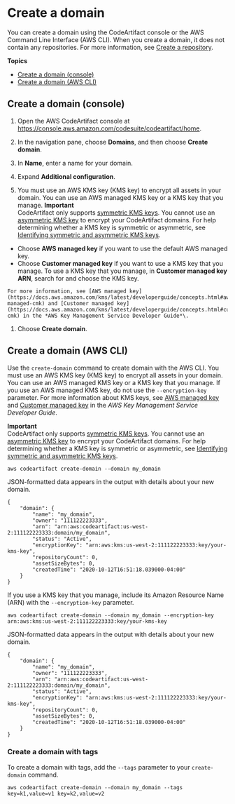 # Create a domain<a name="domain-create"></a>

You can create a domain using the CodeArtifact console or the AWS Command Line Interface \(AWS CLI\)\. When you create a domain, it does not contain any repositories\. For more information, see [Create a repository](create-repo.md)\. 

**Topics**
+ [Create a domain \(console\)](#create-domain-console)
+ [Create a domain \(AWS CLI\)](#create-domain-cli)

## Create a domain \(console\)<a name="create-domain-console"></a>

1. Open the AWS CodeArtifact console at [https://console\.aws\.amazon\.com/codesuite/codeartifact/home](https://console.aws.amazon.com/codesuite/codeartifact/home)\.

1.  In the navigation pane, choose **Domains**, and then choose **Create domain**\. 

1.  In **Name**, enter a name for your domain\. 

1.  Expand **Additional configuration**\. 

1.  You must use an AWS KMS key \(KMS key\) to encrypt all assets in your domain\. You can use an AWS managed KMS key or a KMS key that you manage\.
**Important**  
CodeArtifact only supports [symmetric KMS keys](https://docs.aws.amazon.com/kms/latest/developerguide/concepts.html#symmetric-cmks)\. You cannot use an [asymmetric KMS key](https://docs.aws.amazon.com/kms/latest/developerguide/symmetric-asymmetric.html#asymmetric-cmks) to encrypt your CodeArtifact domains\. For help determining whether a KMS key is symmetric or asymmetric, see [Identifying symmetric and asymmetric KMS keys](https://docs.aws.amazon.com/kms/latest/developerguide/find-symm-asymm.html)\.
   +  Choose **AWS managed key** if you want to use the default AWS managed key\. 
   +  Choose **Customer managed key** if you want to use a KMS key that you manage\. To use a KMS key that you manage, in **Customer managed key ARN**, search for and choose the KMS key\. 

    For more information, see [AWS managed key](https://docs.aws.amazon.com/kms/latest/developerguide/concepts.html#aws-managed-cmk) and [Customer managed key](https://docs.aws.amazon.com/kms/latest/developerguide/concepts.html#customer-cmk) in the *AWS Key Management Service Developer Guide*\. 

1.  Choose **Create domain**\. 

## Create a domain \(AWS CLI\)<a name="create-domain-cli"></a>

Use the `create-domain` command to create domain with the AWS CLI\. You must use an AWS KMS key \(KMS key\) to encrypt all assets in your domain\. You can use an AWS managed KMS key or a KMS key that you manage\. If you use an AWS managed KMS key, do not use the `--encryption-key` parameter\. For more information about KMS keys, see [AWS managed key](https://docs.aws.amazon.com/kms/latest/developerguide/concepts.html#aws-managed-cmk) and [Customer managed key](https://docs.aws.amazon.com/kms/latest/developerguide/concepts.html#customer-cmk) in the *AWS Key Management Service Developer Guide*\.

**Important**  
CodeArtifact only supports [symmetric KMS keys](https://docs.aws.amazon.com/kms/latest/developerguide/concepts.html#symmetric-cmks)\. You cannot use an [asymmetric KMS key](https://docs.aws.amazon.com/kms/latest/developerguide/symmetric-asymmetric.html#asymmetric-cmks) to encrypt your CodeArtifact domains\. For help determining whether a KMS key is symmetric or asymmetric, see [Identifying symmetric and asymmetric KMS keys](https://docs.aws.amazon.com/kms/latest/developerguide/find-symm-asymm.html)\.

```
aws codeartifact create-domain --domain my_domain
```

 JSON\-formatted data appears in the output with details about your new domain\. 

```
{
    "domain": {
        "name": "my_domain",
        "owner": "111122223333",
        "arn": "arn:aws:codeartifact:us-west-2:111122223333:domain/my_domain",
        "status": "Active",
        "encryptionKey": "arn:aws:kms:us-west-2:111122223333:key/your-kms-key",
        "repositoryCount": 0,
        "assetSizeBytes": 0,
        "createdTime": "2020-10-12T16:51:18.039000-04:00"
    }
}
```

 If you use a KMS key that you manage, include its Amazon Resource Name \(ARN\) with the `--encryption-key` parameter\. 

```
aws codeartifact create-domain --domain my_domain --encryption-key arn:aws:kms:us-west-2:111122223333:key/your-kms-key
```

 JSON\-formatted data appears in the output with details about your new domain\. 

```
{
    "domain": {
        "name": "my_domain",
        "owner": "111122223333",
        "arn": "arn:aws:codeartifact:us-west-2:111122223333:domain/my_domain",
        "status": "Active",
        "encryptionKey": "arn:aws:kms:us-west-2:111122223333:key/your-kms-key",
        "repositoryCount": 0,
        "assetSizeBytes": 0,
        "createdTime": "2020-10-12T16:51:18.039000-04:00"
    }
}
```

### Create a domain with tags<a name="create-domain-cli-tags"></a>

To create a domain with tags, add the `--tags` parameter to your `create-domain` command\.

```
aws codeartifact create-domain --domain my_domain --tags key=k1,value=v1 key=k2,value=v2
```